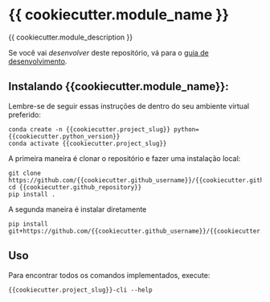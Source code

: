 # {{ cookiecutter.module_name }}

{{ cookiecutter.module_description }}

Se você vai *desenvolver* deste repositório, vá para o [guia de desenvolvimento](README_DEV.md).

## Instalando {{cookiecutter.module_name}}:

Lembre-se de seguir essas instruções de dentro do seu ambiente virtual preferido:

    conda create -n {{cookiecutter.project_slug}} python={{cookiecutter.python_version}}
    conda activate {{cookiecutter.project_slug}}

A primeira maneira é clonar o repositório e fazer uma instalação local:

    git clone https://github.com/{{cookiecutter.github_username}}/{{cookiecutter.github_repository}}.git
    cd {{cookiecutter.github_repository}}
    pip install .

A segunda maneira é instalar diretamente

    pip install git+https://github.com/{{cookiecutter.github_username}}/{{cookiecutter.github_repository}}.git


## Uso

Para encontrar todos os comandos implementados, execute:

    {{cookiecutter.project_slug}}-cli --help

